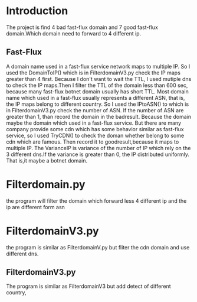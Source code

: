 Introduction
============
The project is find 4 bad fast-flux domain and 7 good fast-flux domain.Which domain need to forward to 4 different ip.

Fast-Flux
---------
A domain name used in a fast-flux service network maps to multiple IP. So I used the DomainToIP() which is in FilterdomainV3.py check the IP maps greater than 4 first. Because I don't want to wait the TTL, I used mutiple dns to check the IP maps.Then I filter the TTL of the domain less than 600 sec, because many fast-flux botnet domain usually has short TTL. Most domain name which used in a fast-flux usually represents a different ASN, that is, the IP maps belong to different country. So I used the IPtoASN() to which is in FilterdomainV3.py check the number of ASN. If the number of ASN are greater than 1, than record the domain in the badresult. Because the domain maybe the domain which used in a fast-flux service. But there are many company provide some cdn which has some behavior similar as fast-flux service, so I used TryCDN() to check the doman whether belong to some cdn which are famous. Then record it to goodresult,because it maps to multiple IP.
The VarianceIP is variance of the number of IP which rely on the 3 different dns.If the variance is greater than 0, the IP distributed uniformly. That is,it maybe a botnet domain.

Filterdomain.py
===============
the program will filter the domain which forward less 4 different ip and the ip are different form asn

FilterdomainV3.py
=================

the program is similar as FilterdomainV.py but fliter the cdn domain and use different dns.

FilterdomainV3.py
-----------------

The program is similar as FilterdomainV3 but add detect of different country,


